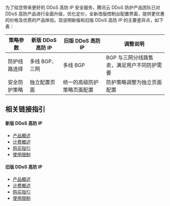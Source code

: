 
为了给您带来更好的 DDoS 高防 IP 安全服务，腾讯云 DDoS 防护产品团队已对 DDoS 高防产品进行全面升级，优化定价，全新改版控制台配置界面，提供更优惠的价格及优质的产品体验。现说明新版和旧版 DDoS 高防 IP 的主要差异点，如下表：

| 策略参数  | 新版 DDoS 高防 IP | 旧版 DDoS 高防 IP| 调整说明                                                     |
| ------------ | ------------ | -------- | ------------------------------------------------------------ |
| 防护线路选择 | 多线 BGP、三网 | 多线 BGP | BGP 与三网分线路售卖，满足用户不同防护需要 |
| 安全防护策略 | 独立配置页面     | 统一的高级防护策略页面配置   | 防护策略调整为独立页面配置 |

## 相关链接指引
#### 新版 DDoS 高防 IP
- [产品概述](https://cloud.tencent.com/document/product/1014/44078)
- [计费概述](https://cloud.tencent.com/document/product/1014/44081)
- [购买指引](https://cloud.tencent.com/document/product/1014/44082)
- [使用限制](https://cloud.tencent.com/document/product/1014/44091)

#### 旧版 DDoS 高防 IP
- [产品概述](https://cloud.tencent.com/document/product/1014/31091)
- [计费概述](https://cloud.tencent.com/document/product/1014/31100)
- [购买指引](https://cloud.tencent.com/document/product/1014/31101)
- [使用限制](https://cloud.tencent.com/document/product/1014/31108)
